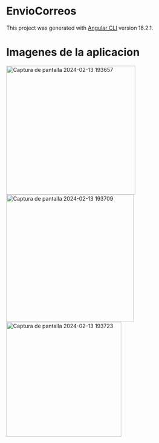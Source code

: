# EnvioCorreos

This project was generated with [Angular CLI](https://github.com/angular/angular-cli) version 16.2.1.

# Imagenes de la aplicacion


<img width="341" alt="Captura de pantalla 2024-02-13 193657" src="https://github.com/inti2001/envioCorreosFront/assets/58715706/9ebfe097-d44e-48ac-8893-cf465900e22b">
<img width="337" alt="Captura de pantalla 2024-02-13 193709" src="https://github.com/inti2001/envioCorreosFront/assets/58715706/9d2698c9-8102-472a-8797-a3eb0fc4f678">
<img width="304" alt="Captura de pantalla 2024-02-13 193723" src="https://github.com/inti2001/envioCorreosFront/assets/58715706/db5ca1a2-9104-436b-83b0-d8a458e319f7">
